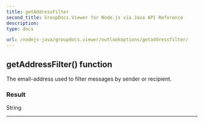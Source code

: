 ```yaml
---
title: getAddressFilter
second_title: GroupDocs.Viewer for Node.js via Java API Reference
description: 
type: docs

url: /nodejs-java/groupdocs.viewer/outlookoptions/getaddressfilter/
---
```


## getAddressFilter()  function

 The email-address used to filter messages by sender or recipient.
 

### Result
String


---


